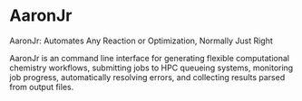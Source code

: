 # AaronJr
AaronJr: Automates Any Reaction or Optimization, Normally Just Right

AaronJr is an command line interface for generating flexible computational chemistry workflows, submitting jobs to HPC queueing systems, monitoring job progress, automatically resolving errors, and collecting results parsed from output files.
